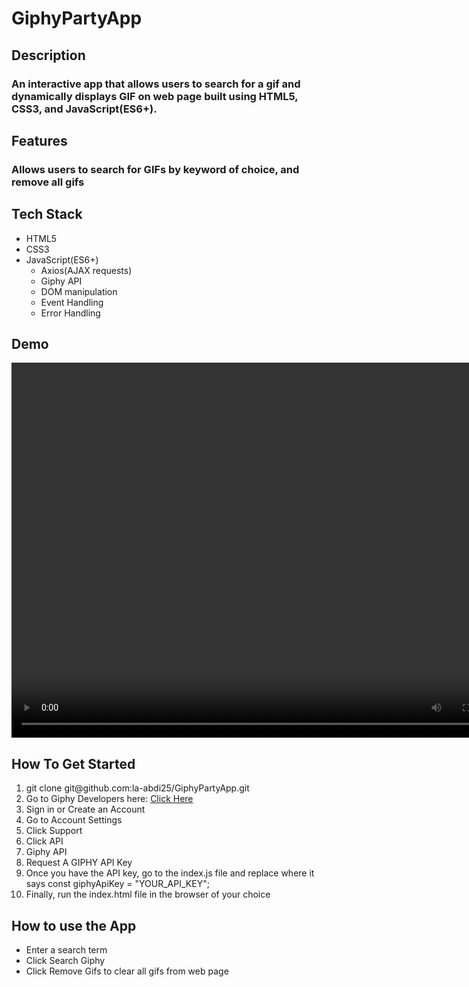 # GiphyPartyApp


<h2>Description</h2>
<h3>An interactive app that allows users to search for a gif and dynamically displays GIF on web page built using HTML5, CSS3, and JavaScript(ES6+).</h3>

<h2>Features</h2>
<h3>Allows users to search for GIFs by keyword of choice, and remove all gifs</h3>


<h2>Tech Stack</h2>
<ul>
  <li>HTML5</li>
    <li>CSS3</li>
    <li>JavaScript(ES6+)
      <ul>
        <li>Axios(AJAX requests)</li>
        <li>Giphy API</li>
        <li>DOM manipulation</li>
        <li>Event Handling</li>
        <li>Error Handling</li>
      </ul>
    </li>
</ul>

<h2>Demo</h2>
<video controls="controls" width="800" height="600" name="Video Name">
  <source src="giphydemo.mov">
</video>
  <h2>How To Get Started</h2>
<ol>
  <li>git clone git@github.com:la-abdi25/GiphyPartyApp.git</li>
  <li>Go to Giphy Developers here: <a href="https://developers.giphy.com/">Click Here</a></li>
  <li>Sign in or Create an Account</li>
  <li>Go to Account Settings</li>
  <li>Click Support </li>
  <li>Click API</li>
  <li>Giphy API</li>
  <li>Request A GIPHY API Key</li>
  <li>Once you have the API key, go to the index.js file and replace where 
  it says const giphyApiKey = "YOUR_API_KEY";</li>
  <li>Finally, run the index.html file in the browser of your choice</li>
</ol>

<h2>How to use the App</h2>
<ul>
  <li>Enter a search term</li>
  <li>Click Search Giphy</li>
  <li>Click Remove Gifs to clear all gifs from web page</li>
</ul>


